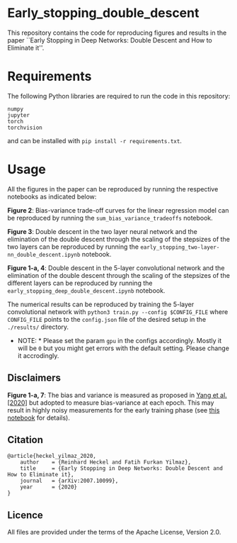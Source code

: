# Early_stopping_double_descent
This repository contains the code for reproducing figures and results in the paper ``Early Stopping in Deep Networks: Double Descent and How to Eliminate it''.

# Requirements
The following Python libraries are required to run the code in this repository:

```
numpy
jupyter
torch
torchvision
```
and can be installed with `pip install -r requirements.txt`.


# Usage
All the figures in the paper can be reproduced by running the respective notebooks as indicated below:

**Figure 2**: Bias-variance trade-off curves for the linear regression model can be reproduced by running the `sum_bias_variance_tradeoffs` notebook.

**Figure 3**: Double descent in the two layer neural network and the elimination of the double descent through the scaling of the stepsizes of the two layers can be reproduced by running the `early_stopping_two-layer-nn_double_descent.ipynb` notebook.

**Figure 1-a, 4**: Double descent in the 5-layer convolutional network and the elimination of the double descent through the scaling of the stepsizes of the different layers can be reproduced by running the `early_stopping_deep_double_descent.ipynb` notebook. 

The numerical results can be reproduced by training the 5-layer convolutional network with `python3 train.py --config $CONFIG_FILE` where `CONFIG_FILE` points to the `config.json` file of the desired setup in the `./results/` directory.

* NOTE: * Please set the param `gpu` in the configs accordingly. Mostly it will be `0` but you might get errors with the default setting. Please change it accrodingly.

## Disclaimers
**Figure 1-a, 7**: The bias and variance is measured as proposed in [Yang et al. \[2020\]](https://github.com/yaodongyu/Rethink-BiasVariance-Tradeoff) but adopted to measure bias-variance at each epoch. This may result in highly noisy measurements for the early training phase (see [this notebook](notebooks/early_stopping_deep_double_descent.ipynb) for details).

## Citation
```
@article{heckel_yilmaz_2020,
    author    = {Reinhard Heckel and Fatih Furkan Yilmaz},
    title     = {Early Stopping in Deep Networks: Double Descent and How to Eliminate it},
    journal   = {arXiv:2007.10099},
    year      = {2020}
}
```

## Licence

All files are provided under the terms of the Apache License, Version 2.0.
